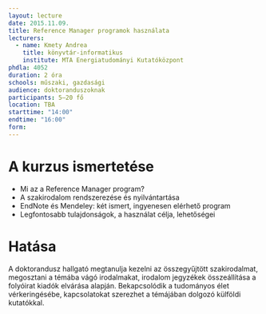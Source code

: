 ```yaml
---
layout: lecture
date: 2015.11.09.
title: Reference Manager programok használata
lecturers:
  - name: Kmety Andrea
    title: könyvtár-informatikus
    institute: MTA Energiatudományi Kutatóközpont
phdla: 4052
duration: 2 óra
schools: műszaki, gazdasági
audience: doktoranduszoknak
participants: 5–20 fő
location: TBA
starttime: "14:00"
endtime: "16:00"
form: 
---
```


# A kurzus ismertetése

* Mi az a Reference Manager program?
* A szakirodalom rendszerezése és nyilvántartása
* EndNote és Mendeley: két ismert, ingyenesen elérhető program
* Legfontosabb tulajdonságok, a használat célja, lehetőségei

# Hatása

A doktorandusz hallgató megtanulja kezelni az összegyűjtött szakirodalmat, megosztani a témába vágó irodalmakat, irodalom jegyzékek összeállítása a folyóirat kiadók elvárása alapján. Bekapcsolódik a tudományos élet vérkeringésébe, kapcsolatokat szerezhet a témájában dolgozó külföldi kutatókkal.
